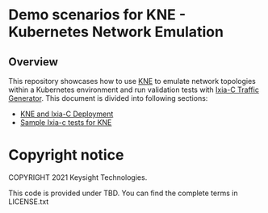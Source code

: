 # Demo scenarios for KNE - Kubernetes Network Emulation

## Overview
This repository showcases how to use [KNE](https://github.com/google/kne) to emulate network topologies within a Kubernetes environment and run validation tests with [Ixia-C Traffic Generator](https://github.com/open-traffic-generator/ixia-c). This document is divided into following sections:

* [KNE and Ixia-C Deployment](DEPLOY.md)
* [Sample Ixia-c tests for KNE](SAMPLE_TESTS.md)

# Copyright notice

COPYRIGHT 2021 Keysight Technologies.

This code is provided under TBD.
You can find the complete terms in LICENSE.txt